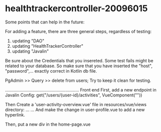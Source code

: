 # healthtrackercontroller-20096015

Some points that can help in the future:


For adding a feature, there are three general steps, regardless of testing:
  1. updating "DAO"
  2. updating "HealthTrackerController"
  3. updating "Javalin"
  
  
Be sure about the Credentials that you insereted. Some test fails might be related to your database. 
  So make sure that you have inserted the "host", "password",... exactly correct in Kotlin db file.
  


PgAdmin >> Query >> delete from users; 
  Try to keep it clean for testing. 
  
  
............................................................ Front end
First, add a new endpoint in Javalin Config:
            get("/users/{user-id}/activities", VueComponent("<user-activity-overview></user-activity-overview>"))

Then Create a 'user-activity-overview.vue' file in resources/vue/views directory:
             ...
             </template>
             ...
             </script>
And make the change in user-profile.vue to add a new hyperlink.

Then, put a new div in the home-page.vue





